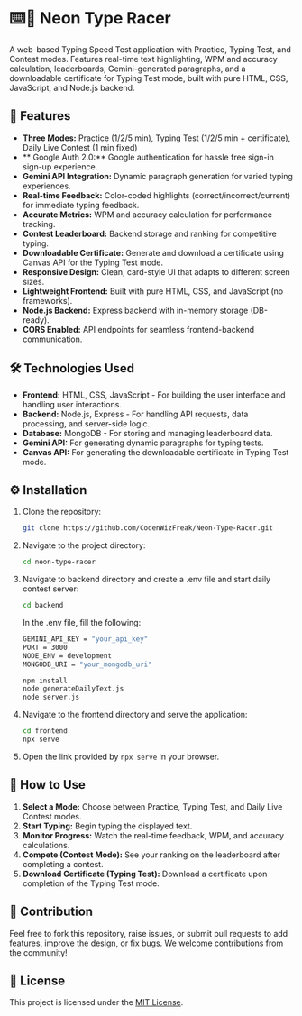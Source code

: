 
# ⌨️💨 Neon Type Racer

A web-based Typing Speed Test application with Practice, Typing Test, and Contest modes. Features real-time text highlighting, WPM and accuracy calculation, leaderboards, Gemini-generated paragraphs, and a downloadable certificate for Typing Test mode, built with pure HTML, CSS, JavaScript, and Node.js backend.

## 🌟 Features

-   **Three Modes:** Practice (1/2/5 min), Typing Test (1/2/5 min + certificate), Daily Live Contest (1 min fixed)
-   ** Google Auth 2.0:** Google authentication for hassle free sign-in sign-up experience.
-   **Gemini API Integration:** Dynamic paragraph generation for varied typing experiences.
-   **Real-time Feedback:** Color-coded highlights (correct/incorrect/current) for immediate typing feedback.
-   **Accurate Metrics:** WPM and accuracy calculation for performance tracking.
-   **Contest Leaderboard:** Backend storage and ranking for competitive typing.
-   **Downloadable Certificate:** Generate and download a certificate using Canvas API for the Typing Test mode.
-   **Responsive Design:** Clean, card-style UI that adapts to different screen sizes.
-   **Lightweight Frontend:** Built with pure HTML, CSS, and JavaScript (no frameworks).
-   **Node.js Backend:** Express backend with in-memory storage (DB-ready).
-   **CORS Enabled:** API endpoints for seamless frontend-backend communication.

## 🛠️ Technologies Used

-   **Frontend:** HTML, CSS, JavaScript - For building the user interface and handling user interactions.
-   **Backend:** Node.js, Express - For handling API requests, data processing, and server-side logic.
-   **Database:** MongoDB - For storing and managing leaderboard data.
-   **Gemini API:** For generating dynamic paragraphs for typing tests.
-   **Canvas API:** For generating the downloadable certificate in Typing Test mode.

## ⚙️ Installation

1.  Clone the repository:
    ```bash
    git clone https://github.com/CodenWizFreak/Neon-Type-Racer.git
    ```

2.  Navigate to the project directory:
    ```bash
    cd neon-type-racer
    ```
3. Navigate to backend directory and create a .env file and start daily contest server:
   ```bash
   cd backend
   ```
   In the .env file, fill the following:
   ```bash
   GEMINI_API_KEY = "your_api_key"
   PORT = 3000
   NODE_ENV = development
   MONGODB_URI = "your_mongodb_uri"
   ```
   ```bash
   npm install
   node generateDailyText.js
   node server.js
   ```

4.  Navigate to the frontend directory and serve the application:
    ```bash
    cd frontend
    npx serve
    ```

5.  Open the link provided by `npx serve` in your browser.


## 🚀 How to Use

1.  **Select a Mode:** Choose between Practice, Typing Test, and Daily Live Contest modes.
2.  **Start Typing:** Begin typing the displayed text.
3.  **Monitor Progress:** Watch the real-time feedback, WPM, and accuracy calculations.
4.  **Compete (Contest Mode):** See your ranking on the leaderboard after completing a contest.
5.  **Download Certificate (Typing Test):** Download a certificate upon completion of the Typing Test mode.

## 🤝 Contribution

Feel free to fork this repository, raise issues, or submit pull requests to add features, improve the design, or fix bugs. We welcome contributions from the community!

## 📜 License

This project is licensed under the [MIT License](LICENSE).
